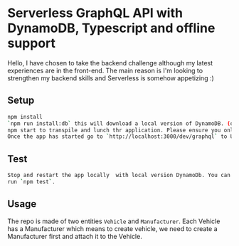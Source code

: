 # Serverless GraphQL API with DynamoDB, Typescript and offline support

Hello, I have chosen to take the backend challenge although my latest experiences are in the front-end. The main reason is I'm looking to strengthen my backend skills and Serverless is somehow appetizing :)

## Setup

```bash
npm install
`npm run install:db` this will download a local version of DynamoDB. (or to use a persistent docker dynamodb instead, open a new terminal: cd ./dynamodb && docker-compose up -d)
npm start to transpile and lunch thr application. Please ensure you only have a single instance of DynamoDB at the port 8000.
Once the app has started go to `http://localhost:3000/dev/graphql` to Use with a GraphQL Playground. Ensure the URL used in the playground is `http://localhost:3000/dev/graphql`.
```

## Test

```bash
Stop and restart the app locally  with local version DynamoDb. You can run `npm run install:db` to install it if you have not yet installed
run `npm test`.
```

## Usage

The repo is made of two entities `Vehicle` and `Manufacturer`. Each Vehicle has a Manufacturer which means to create vehicle, we need to create a Manufacturer first and attach it to the Vehicle.
